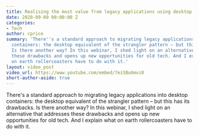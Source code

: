 ```yaml
---
title: Realising the most value from legacy applications using desktop containers
date: 2020-09-09 00:00:00 Z
categories:
- Tech
author: cprice
summary: 'There''s a standard approach to migrating legacy applications into desktop
  containers: the desktop equivalent of the strangler pattern – but this has its drawbacks.
  Is there another way? In this webinar, I shed light on an alternative that addresses
  these drawbacks and opens up new opportunities for old tech. And I explain what
  on earth rollercoasters have to do with it.'
layout: video_post
video_url: https://www.youtube.com/embed/7eiSBu6mvi0
short-author-aside: true
---
```


There's a standard approach to migrating legacy applications into desktop containers: the desktop equivalent of the strangler pattern – but this has its drawbacks. Is there another way? In this webinar, I shed light on an alternative that addresses these drawbacks and opens up new opportunities for old tech. And I explain what on earth rollercoasters have to do with it.
